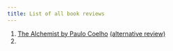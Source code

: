 ```yaml
---
title: List of all book reviews
---
```


1. [The Alchemist by Paulo Coelho](/book-The-Alchemist-by-Paulo-Coelho-2/) [(alternative review)](/book-The-Alchemist-by-Paulo-Coelho-1/)
2. 